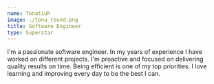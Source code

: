 ```yaml
---
name: Tonatiuh
image: ./tona_round.png
title: Software Engineer
type: Superstar
---
```

I'm a passionate software engineer. In my years of experience I have worked on different projects. I'm proactive and focused on delivering quality results on time. Being efficient is one of my top priorities. I love learning and improving every day to be the best I can.
